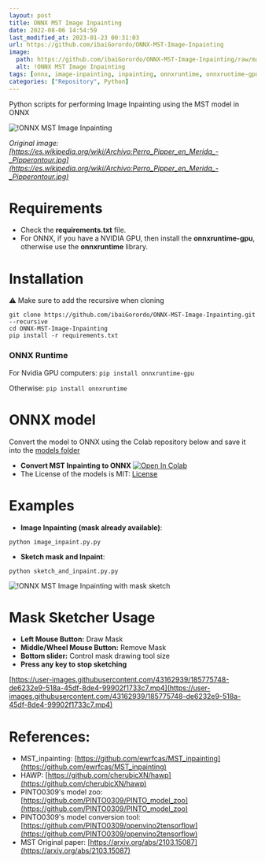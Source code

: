 ```yaml
---
layout: post
title: ONNX MST Image Inpainting
date: 2022-08-06 14:54:59 
last_modified_at: 2023-01-23 00:31:03 
url: https://github.com/ibaiGorordo/ONNX-MST-Image-Inpainting
image:
  path: https://github.com/ibaiGorordo/ONNX-MST-Image-Inpainting/raw/main/doc/img/inpainted.png
  alt: !ONNX MST Image Inpainting
tags: [onnx, image-inpainting, inpainting, onnxruntime, onnxruntime-gpu, opencv, python]
categories: ["Repository", Python]
---
```

Python scripts for performing Image Inpainting using the MST model in ONNX

![!ONNX MST Image Inpainting](https://github.com/ibaiGorordo/ONNX-MST-Image-Inpainting/raw/main/doc/img/inpainted.png)

*Original image: [https://es.wikipedia.org/wiki/Archivo:Perro_Pipper_en_Merida_-_Pipperontour.jpg](https://es.wikipedia.org/wiki/Archivo:Perro_Pipper_en_Merida_-_Pipperontour.jpg)*

# Requirements

 * Check the **requirements.txt** file. 
 * For ONNX, if you have a NVIDIA GPU, then install the **onnxruntime-gpu**, otherwise use the **onnxruntime** library.
 
# Installation
:warning: Make sure to add the recursive when cloning
```
git clone https://github.com/ibaiGorordo/ONNX-MST-Image-Inpainting.git --recursive
cd ONNX-MST-Image-Inpainting
pip install -r requirements.txt
```
### ONNX Runtime
For Nvidia GPU computers:
`pip install onnxruntime-gpu`

Otherwise:
`pip install onnxruntime`

# ONNX model 
Convert the model to ONNX using the Colab repository below and save it into the [models folder](https://github.com/ibaiGorordo/ONNX-MST-Image-Inpainting/tree/main/models)
- **Convert MST Inpainting to ONNX** [![Open In Colab](https://colab.research.google.com/assets/colab-badge.svg)](https://colab.research.google.com/drive/1Nm2Ci423z6jd7XHoh8BTE6rQbTCdJRnU?usp=sharing)
- The License of the models is MIT: [License](https://github.com/ewrfcas/MST_inpainting/blob/main/LICENSE)

# Examples

 * **Image Inpainting (mask already available)**:
 ```
 python image_inpaint.py.py
 ```

   * **Sketch mask and Inpaint**:
 ```
 python sketch_and_inpaint.py.py
 ``` 
![!ONNX MST Image Inpainting with mask sketch](https://github.com/ibaiGorordo/ONNX-MST-Image-Inpainting/raw/main/doc/img/inpaint_image.gif)

# Mask Sketcher Usage
- **Left Mouse Button:** Draw Mask
- **Middle/Wheel Mouse Button:** Remove Mask
- **Bottom slider:** Control mask drawing tool size
- **Press any key to stop sketching**

 [https://user-images.githubusercontent.com/43162939/185775748-de6232e9-518a-45df-8de4-99902f1733c7.mp4](https://user-images.githubusercontent.com/43162939/185775748-de6232e9-518a-45df-8de4-99902f1733c7.mp4)
  
# References:
* MST_inpainting: [https://github.com/ewrfcas/MST_inpainting](https://github.com/ewrfcas/MST_inpainting)
* HAWP: [https://github.com/cherubicXN/hawp](https://github.com/cherubicXN/hawp)
* PINTO0309's model zoo: [https://github.com/PINTO0309/PINTO_model_zoo](https://github.com/PINTO0309/PINTO_model_zoo)
* PINTO0309's model conversion tool: [https://github.com/PINTO0309/openvino2tensorflow](https://github.com/PINTO0309/openvino2tensorflow)
* MST Original paper: [https://arxiv.org/abs/2103.15087](https://arxiv.org/abs/2103.15087)




